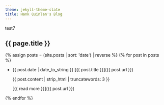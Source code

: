 ```yaml
---
theme: jekyll-theme-slate
title: Hank Quinlan's Blog
---
```

test7

## {{ page.title }}

{% assign posts = (site.posts | sort: 'date') | reverse %}
{% for post in posts %}

* {{ post.date | date_to_string }} [{{ post.title }}]({{ post.url }})

   {{ post.content | strip_html | truncatewords: 3 }}
   
   [{{ read more }}]({{ post.url }})


{% endfor %}

